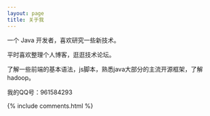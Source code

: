 ```yaml
---
layout: page
title: 关于我 
---
```


一个 Java 开发者，喜欢研究一些新技术。
<p>
平时喜欢整理个人博客，逛逛技术论坛。
<p>
了解一些前端的基本语法，js脚本，熟悉java大部分的主流开源框架，了解hadoop。
<p>
我的QQ号：961584293

{% include comments.html %}
